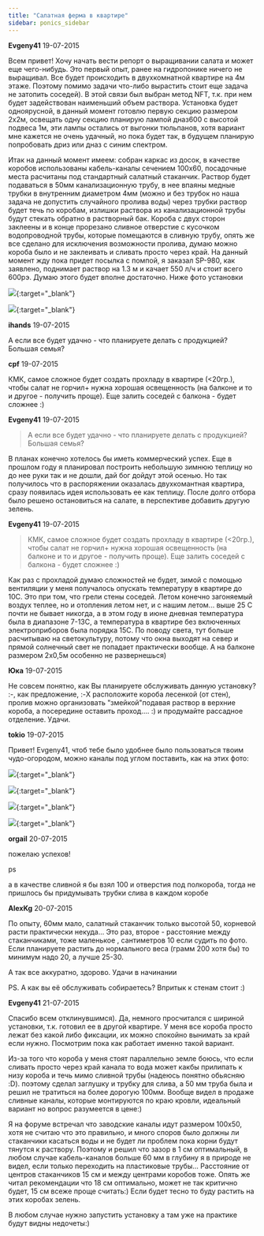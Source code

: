 ```yaml
---
title: "Салатная ферма в квартире"
sidebar: ponics_sidebar
---
```


**Evgeny41** 19-07-2015

Всем привет! Хочу начать вести репорт о выращивании салата и может еще чего-нибудь. Это первый опыт, ранее на гидропонике ничего не выращивал. Все будет происходить в двухкомнатной квартире на 4м этаже. Поэтому помимо задачи что-либо вырастить стоит еще задача не затопить соседей). В этой связи был выбран метод NFT, т.к. при нем будет задействован наименьший объем раствора. Установка будет одноярусной, в данный момент готовлю первую секцию размером 2х2м, освещать одну секцию планирую лампой дназ600 с высотой подвеса 1м, эти лампы остались от выгонки тюльпанов, хотя вариант мне кажется не очень удачный, но пока будет так, в будущем планирую попробовать дриз или дназ с синим спектром. 

Итак на данный момент имеем: собран каркас из досок, в качестве коробов использованы кабель-каналы сечением 100х60, посадочные места расчитаны под стандартный салатный стаканчик. Раствор будет подаваться в 50мм канализационную трубу, в нее впаяны медные трубки в внутренним диаметром 4мм (можно и без трубок но наша задача не допустить случайного пролива воды) через трубки раствор будет течь по коробам, излишки раствора из канализационной трубы будут стекать обратно в растворный бак. Короба с двух сторон заклеены и в конце прорезано сливное отверстие с кусочком водопроводной трубы, которые помещаются в сливную трубу, опять же все сделано для исключения возможности пролива, думаю можно короба было и не заклеивать и сливать просто через край. На данный момент жду пока придет посылка с помпой, я заказал SP-980, как заявлено, поднимает раствор на 1.3 м и качает 550 л/ч и стоит всего 600рэ. Думаю этого будет вполне достаточно. Ниже фото установки

[![](/imagehost2/thumbs/20150715173819.jpg)](https://t.me/ponics_ru_files/16332){:target="_blank"}

[![](/imagehost2/thumbs/20150715172548.jpg)](https://t.me/ponics_ru_files/16333){:target="_blank"}


**ihands** 19-07-2015

А если все будет удачно - что планируете делать с продукцией? Большая семья?


**cpf** 19-07-2015

КМК, самое сложное будет создать прохладу в квартире (&lt;20гр.), чтобы салат не горчил+ нужна хорошая освещенность (на балконе и то и другое - получить проще). Еще залить соседей с балкона - будет сложнее :) 


**Evgeny41** 19-07-2015

> А если все будет удачно - что планируете делать с продукцией? Большая семья?

В планах конечно хотелось бы иметь коммерческий успех. Еще в прошлом году я планировал построить небольшую зимнюю теплицу но до нее руки так и не дошли, дай бог дойдут этой осенью. Но так получилось что в распоряжении оказалась двухкомантная квартира, сразу появилась идея использовать ее как теплицу. После долго отбора было решено остановиться на салате, в перспективе добавить другую зелень.


**Evgeny41** 19-07-2015

> КМК, самое сложное будет создать прохладу в квартире (&lt;20гр.), чтобы салат не горчил+ нужна хорошая освещенность (на балконе и то и другое - получить проще). Еще залить соседей с балкона - будет сложнее :)

Как раз с прохладой думаю сложностей не будет, зимой с помощью вентиляции у меня получалось опускать температуру в квартире до 10С. Это при том, что грели стены соседей. Летом конечно загоняемый воздух теплее, но и отопления летом нет, и с нашим летом... выше 25 С почти не бывает никогда, а в этом году в июне дневная температура была в диапазоне 7-13С, а температура в квартире без включенных электроприборов была порядка 15С. По поводу света, тут больше расчитываю на светокультуру, потому что окна выходят на север и прямой солнечный свет не попадает практически вообще. А на балконе размером 2х0,5м особенно не развернешься) 


**Юка** 19-07-2015

Не совсем понятно, как Вы планируете обслуживать данную установку? :-\, как предложение, :-X расположите короба лесенкой (от стен), пролив можно организовать "змейкой"подавая раствор в верхние короба, а посередине оставить проход.... :) и продумайте рассадное отделение. Удачи.


**tokio** 19-07-2015

Привет! Evgeny41, чтоб тебе было удобнее было пользоваться твоим чудо-огородом, можно каналы под углом поставить, как на этих фото: 

[![](/imagehost2/thumbs/qlq.png)](https://t.me/ponics_ru_files/16334){:target="_blank"}

[![](/imagehost2/thumbs/2crc.png)](https://t.me/ponics_ru_files/16335){:target="_blank"}

[![](/imagehost2/thumbs/3dsd.png)](https://t.me/ponics_ru_files/16336){:target="_blank"}

[![](/imagehost2/thumbs/4pwp.png)](https://t.me/ponics_ru_files/16337){:target="_blank"}


**orgail** 20-07-2015

пожелаю успехов!

ps

а в качестве сливной я бы взял 100 и отверстия под полкороба, тогда не пришлось бы придумывать трубки слива в каждом коробе


**AlexKg** 20-07-2015

По опыту, 60мм мало, салатный стаканчик только высотой 50, корневой расти практически некуда... Это раз, второе - расстояние между стаканчиками, тоже маленькое , сантиметров 10 если судить по фото. Если планируете растить до нормального веса (грамм 200 хотя бы) то минимум надо 20, а лучше 25-30. 

А так все аккуратно, здорово. Удачи в начинании

PS. А как вы её обслуживать собираетесь? Впритык к стенам стоит :)


**Evgeny41** 21-07-2015

Спасибо всем отклинувшимся). Да, немного просчитался с шириной установки, т.к. готовил ее в другой квартире. У меня все короба просто лежат без какой либо фиксации, их можно спокойно вынимать за край если нужно. Посмотрим пока как работает именно такой вариант.

Из-за того что короба у меня стоят параллельно земле боюсь, что если сливать просто через край канала то вода может какбы прилипать к низу короба и течь мимо сливной трубы (надеюсь понятно обьясняю :D). поэтому сделал заглушку и трубку для слива, а 50 мм труба была и решил не тратиться на более дорогую 100мм. Вообще видел в продаже сливные каналы, которые монтируются по краю кровли, идеальный вариант но вопрос разумеется в цене:)

Я на форуме встречал что заводские каналы идут размером 100х50, хотя не считаю что это правильно, и много споров было должны ли стаканчики касаться воды и не будет ли проблем пока корни будут тянутся к раствору. Поэтому и решил что зазор в 1 см оптимальный, в любом случае кабель-каналов больше 60 мм в глубину я в природе не видел, если только переходить на пластиковые трубы... Расстояние от центров стаканчиков 15 см и между центрами коробов тоже. Опять же читал рекомендации что 18 см оптимально, может не так критично будет, 15 см всеже проще считать:) Если будет тесно то буду растить на этих коробах зелень.

В любом случае нужно запустить установку а там уже на практике будут видны недочеты:)



